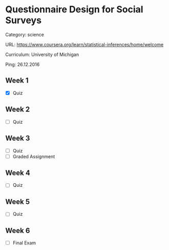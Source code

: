 # Questionnaire Design for Social Surveys

Category: science

URL: https://www.coursera.org/learn/statistical-inferences/home/welcome

Curriculum: University of Michigan

Ping: 26.12.2016

## Week 1

- [X] Quiz

## Week 2

- [ ] Quiz

## Week 3

- [ ] Quiz
- [ ] Graded Assignment

## Week 4

- [ ] Quiz

## Week 5

- [ ] Quiz

## Week 6

- [ ] Final Exam
